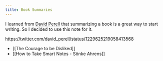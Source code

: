 ```yaml
---
title: Book Summaries
---
```


I learned from [David Perell](https://twitter.com/david_perell) that summarizing a book is a great way to start writing. So I decided to use this note for it.

https://twitter.com/david_perell/status/1229625219058413568

- [[The Courage to be Disliked]]
- [[How to Take Smart Notes - Sönke Ahrens]]